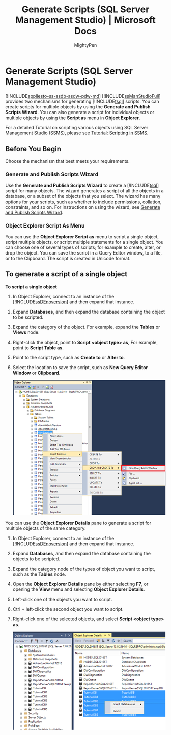 ﻿---
title: "Generate Scripts (SQL Server Management Studio) | Microsoft Docs"
ms.custom: ""
ms.date: "03/14/2017"
ms.prod: sql
ms.prod_service: "sql-tools"
ms.technology: scripting
ms.reviewer: ""
ms.suite: "sql"
ms.tgt_pltfrm: ""
ms.topic: conceptual
ms.assetid: 9711c617-3c68-4e5a-aea3-befc64d51524
caps.latest.revision: 6
author: MightyPen
ms.author: genemi
ms.reviewer: "mathoma" 
manager: craigg
monikerRange: ">= aps-pdw-2016 || = azuresqldb-current || = azure-sqldw-latest || >= sql-server-2016 || = sqlallproducts-allversions"
---
# Generate Scripts (SQL Server Management Studio)
[!INCLUDE[appliesto-ss-asdb-asdw-pdw-md](../../includes/appliesto-ss-asdb-asdw-pdw-md.md)]
  [!INCLUDE[ssManStudioFull](../../includes/ssmanstudiofull-md.md)] provides two mechanisms for generating [!INCLUDE[tsql](../../includes/tsql-md.md)] scripts. You can create scripts for multiple objects by using the **Generate and Publish Scripts Wizard**. You can also generate a script for individual objects or multiple objects by using the **Script as** menu in **Object Explorer**.  

For a detailed Tutorial on scripting various objects using SQL Server Management Studio (SSMS), please see [Tutorial: Scripting in SSMS](https://docs.microsoft.com/en-us/sql/ssms/tutorials/scripting-ssms).

  
## Before You Begin  
 Choose the mechanism that best meets your requirements.  
  
###  <a name="GenPubScriptWiz"></a> Generate and Publish Scripts Wizard  
 Use the **Generate and Publish Scripts Wizard** to create a [!INCLUDE[tsql](../../includes/tsql-md.md)] script for many objects. The wizard generates a script of all the objects in a database, or a subset of the objects that you select. The wizard has many options for your scripts, such as whether to include permissions, collation, constraints, and so on. For instructions on using the wizard, see [Generate and Publish Scripts Wizard](../../relational-databases/scripting/generate-and-publish-scripts-wizard.md).  
  
###  <a name="OEScriptAsMenu"></a> Object Explorer Script As Menu  
 You can use the **Object Explorer Script as** menu to script a single object, script multiple objects, or script multiple statements for a single object. You can choose one of several types of scripts; for example to create, alter, or drop the object. You can save the script in a Query Editor window, to a file, or to the Clipboard. The script is created in Unicode format.  
  
##  <a name="ScriptSingleObject"></a> To generate a script of a single object  
 **To script a single object**  
  
1.  In Object Explorer, connect to an instance of the [!INCLUDE[ssDEnoversion](../../includes/ssdenoversion-md.md)] and then expand that instance.  
  
2.  Expand **Databases**, and then expand the database containing the object to be scripted.  
  
3.  Expand the category of the object. For example, expand the **Tables** or **Views** node.  
  
4.  Right-click the object, point to **Script \<object type> as**, For example, point to **Script Table as**.  
  
5.  Point to the script type, such as **Create to** or **Alter to**.  
  
6.  Select the location to save the script, such as **New Query Editor Window** or **Clipboard**.  

    ![Scripting table](media/generate-scripts-sql-server-management-studio/scripttable.png)
  
  
 You can use the **Object Explorer Details** pane to generate a script for multiple objects of the same category.  
  
1.  In Object Explorer, connect to an instance of the [!INCLUDE[ssDEnoversion](../../includes/ssdenoversion-md.md)] and then expand that instance.  
  
2.  Expand **Databases**, and then expand the database containing the objects to be scripted.  
  
3.  Expand the category node of the types of object you want to script, such as the **Tables** node.  
  
4.  Open the **Object Explorer Details** pane by either selecting **F7**, or opening the **View** menu and selecting **Object Explorer Details**.  
  
5.  Left-click one of the objects you want to script.  
  
6.  Ctrl + left-click the second object you want to script.  
  
7.  Right-click one of the selected objects, and select **Script \<object type> as**.  

    ![Object Explorer](media/generate-scripts-sql-server-management-studio/objectexplorerdetails.png)
  
  
